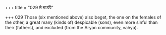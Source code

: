 +++
title = "029 ते चाऽपि"

+++
029	Those (six mentioned above) also beget, the one on the females of the other, a great many (kinds of) despicable (sons), even more sinful than their (fathers), and excluded (from the Aryan community, vahya).